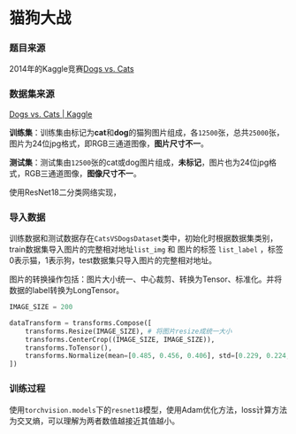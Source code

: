 # 猫狗大战

### 题目来源

2014年的Kaggle竞赛[Dogs vs. Cats](https://www.kaggle.com/c/dogs-vs-cats/overview)

### 数据集来源

[Dogs vs. Cats | Kaggle](https://www.kaggle.com/c/dogs-vs-cats/data)

**训练集**：训练集由标记为**cat**和**dog**的猫狗图片组成，各`12500`张，总共`25000`张，图片为24位jpg格式，即RGB三通道图像，**图片尺寸不一**。

**测试集**：测试集由`12500`张的cat或dog图片组成，**未标记**，图片也为24位jpg格式，RGB三通道图像，**图像尺寸不一**。

使用ResNet18二分类网络实现，

### 导入数据

训练数据和测试数据存在`CatsVSDogsDataset`类中，初始化时根据数据集类别，train数据集导入图片的完整相对地址`list_img` 和 图片的标签 `list_label` ，标签0表示猫，1表示狗，test数据集只导入图片的完整相对地址。

图片的转换操作包括：图片大小统一、中心裁剪、转换为Tensor、标准化。并将数据的label转换为LongTensor。

```python
IMAGE_SIZE = 200

dataTransform = transforms.Compose([
    transforms.Resize(IMAGE_SIZE), # 将图片resize成统一大小
    transforms.CenterCrop((IMAGE_SIZE, IMAGE_SIZE)),
    transforms.ToTensor(),
    transforms.Normalize(mean=[0.485, 0.456, 0.406], std=[0.229, 0.224, 0.225])
])
```

### 训练过程

使用`torchvision.models`下的`resnet18`模型，使用Adam优化方法，loss计算方法为交叉熵，可以理解为两者数值越接近其值越小。

